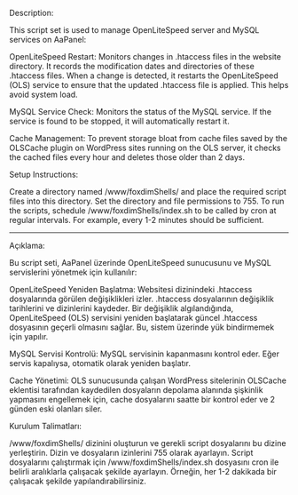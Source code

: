 Description:

This script set is used to manage OpenLiteSpeed server and MySQL services on AaPanel:

OpenLiteSpeed Restart: Monitors changes in .htaccess files in the website directory. It records the modification dates and directories of these .htaccess files. When a change is detected, it restarts the OpenLiteSpeed (OLS) service to ensure that the updated .htaccess file is applied. This helps avoid system load.

MySQL Service Check: Monitors the status of the MySQL service. If the service is found to be stopped, it will automatically restart it.

Cache Management: To prevent storage bloat from cache files saved by the OLSCache plugin on WordPress sites running on the OLS server, it checks the cached files every hour and deletes those older than 2 days.

Setup Instructions:

Create a directory named /www/foxdimShells/ and place the required script files into this directory.
Set the directory and file permissions to 755.
To run the scripts, schedule /www/foxdimShells/index.sh to be called by cron at regular intervals. For example, every 1-2 minutes should be sufficient.


-----------------------------------------------------------------------------------------------------------

Açıklama:

Bu script seti, AaPanel üzerinde OpenLiteSpeed sunucusunu ve MySQL servislerini yönetmek için kullanılır:

OpenLiteSpeed Yeniden Başlatma: Websitesi dizinindeki .htaccess dosyalarında görülen değişiklikleri izler. .htaccess dosyalarının değişiklik tarihlerini ve dizinlerini kaydeder. Bir değişiklik algılandığında, OpenLiteSpeed (OLS) servisini yeniden başlatarak güncel .htaccess dosyasının geçerli olmasını sağlar. Bu, sistem üzerinde yük bindirmemek için yapılır.

MySQL Servisi Kontrolü: MySQL servisinin kapanmasını kontrol eder. Eğer servis kapalıysa, otomatik olarak yeniden başlatır.

Cache Yönetimi: OLS sunucusunda çalışan WordPress sitelerinin OLSCache eklentisi tarafından kaydedilen dosyaların depolama alanında şişkinlik yapmasını engellemek için, cache dosyalarını saatte bir kontrol eder ve 2 günden eski olanları siler.

Kurulum Talimatları:

/www/foxdimShells/ dizinini oluşturun ve gerekli script dosyalarını bu dizine yerleştirin.
Dizin ve dosyaların izinlerini 755 olarak ayarlayın.
Script dosyalarını çalıştırmak için /www/foxdimShells/index.sh dosyasını cron ile belirli aralıklarla çalışacak şekilde ayarlayın. Örneğin, her 1-2 dakikada bir çalışacak şekilde yapılandırabilirsiniz.
